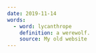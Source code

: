 ```yaml
---
date: 2019-11-14
words:
  - word: lycanthrope
    definition: a werewolf.
    source: My old website
---
```

